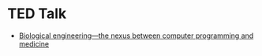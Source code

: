 # TED Talk
- [Biological engineering—the nexus between computer programming and medicine](https://youtu.be/Jz6FgvLkyeA)
